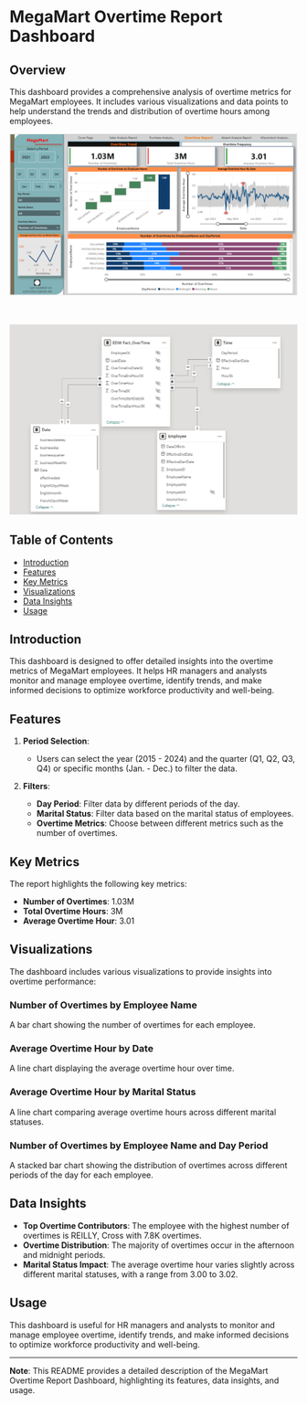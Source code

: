 # MegaMart Overtime Report Dashboard

## Overview
This dashboard provides a comprehensive analysis of overtime metrics for MegaMart employees. It includes various visualizations and data points to help understand the trends and distribution of overtime hours among employees.

![OvertimeAnalysisReport](https://github.com/rnkouser/PowerBI-Projects/blob/main/OverTime%20Report/Overtime%20Analysis%20Report.png)<br><br><br>

![OvertimeAnalysisStarSchema](https://github.com/rnkouser/PowerBI-Projects/blob/main/OverTime%20Report/Overtime%20Analysis%20-StarSchema.png)

## Table of Contents
- [Introduction](#introduction)
- [Features](#features)
- [Key Metrics](#key-metrics)
- [Visualizations](#visualizations)
- [Data Insights](#data-insights)
- [Usage](#usage)


## Introduction
This dashboard is designed to offer detailed insights into the overtime metrics of MegaMart employees. It helps HR managers and analysts monitor and manage employee overtime, identify trends, and make informed decisions to optimize workforce productivity and well-being.

## Features
1. **Period Selection**:
   - Users can select the year (2015 - 2024) and the quarter (Q1, Q2, Q3, Q4) or specific months (Jan. - Dec.) to filter the data.
   
2. **Filters**:
   - **Day Period**: Filter data by different periods of the day.
   - **Marital Status**: Filter data based on the marital status of employees.
   - **Overtime Metrics**: Choose between different metrics such as the number of overtimes.

## Key Metrics
The report highlights the following key metrics:
- **Number of Overtimes**: 1.03M
- **Total Overtime Hours**: 3M
- **Average Overtime Hour**: 3.01

## Visualizations
The dashboard includes various visualizations to provide insights into overtime performance:

### Number of Overtimes by Employee Name
A bar chart showing the number of overtimes for each employee.

### Average Overtime Hour by Date
A line chart displaying the average overtime hour over time.

### Average Overtime Hour by Marital Status
A line chart comparing average overtime hours across different marital statuses.

### Number of Overtimes by Employee Name and Day Period
A stacked bar chart showing the distribution of overtimes across different periods of the day for each employee.

## Data Insights
- **Top Overtime Contributors**: The employee with the highest number of overtimes is REILLY, Cross with 7.8K overtimes.
- **Overtime Distribution**: The majority of overtimes occur in the afternoon and midnight periods.
- **Marital Status Impact**: The average overtime hour varies slightly across different marital statuses, with a range from 3.00 to 3.02.


## Usage
This dashboard is useful for HR managers and analysts to monitor and manage employee overtime, identify trends, and make informed decisions to optimize workforce productivity and well-being.


---

**Note**: This README provides a detailed description of the MegaMart Overtime Report Dashboard, highlighting its features, data insights, and usage.


